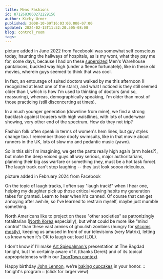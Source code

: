 ```yaml
---
title: Mens Fashions
id: 8712683060272229156
author: Kirby Urner
published: 2008-10-09T16:03:00.000-07:00
updated: 2024-02-15T11:52:20.505-08:00
blog: control_room
tags: 
---
```


[](https://blogger.googleusercontent.com/img/b/R29vZ2xl/AVvXsEjdzx-Cf888mVecNA7YpPuqycEBAQrtMAz3Kma2KJjPQvW6mZLIHqwYLiuujkMQnzjRtTJYzd3bp0WIlLN5f4yoTSN4J93x9V-K94CvwTINQ1F-bdAxSuy5zgI9cYkzPsYtRprFzwHAB1Ofx6G2HJc5i-PeF6ES1YedM7boYztLZKxqOfe1DQ/s778/290439313_10221304085135858_5167901652259425199_n.jpg)

picture added in June 2022 from FacebookI was somewhat self conscious today, haunting the hallways of hospitals, as is my wont, what they pay me for, some days, because I had on these [supersized](http://controlroom.blogspot.com/2007/12/weight-loss.html) Men's Warehouse pantaloons, buckled way high (under a fleece fortunately), like in these old movies, wherein guys seemed to think that was cool.

In fact, an entourage of suited doctors walked by me this afternoon (I recognized at least one of the stars), and what I noticed is they still seemed older than I, which is how I'm used to thinking of doctors (and so, reassuring), whereas, demographically speaking, I'm older than most of those practicing (still disconcerting at times).

In a much younger generation (downline from mine), we find a strong backlash against trousers with high waistlines, with lots of underwear showing, very other end of the spectrum.  How do they not trip?

Fashion folk often speak in terms of women's hem lines, but guy styles change too.  I remember those doofy swimsuits, like in that movie about runners in the UK, lots of slow mo and pedantic music (yawn).

So in this skit I'm imagining, we get the pants really high again (arm holes?), but make the deep voiced guys all way serious, major authoritarians, planning their big ass warfare or something (hey, must be a hot task force).  The laugh track can't stop laughing -- they just look soooo ridiculous.

[](https://www.flickr.com/photos/kirbyurner/53531735680/in/dateposted/)

picture added in February 2024 from Facebook

On the topic of laugh tracks, I often say "laugh track!" when I hear one, helping my daughter pick up those critical viewing habits my generation takes for granted.  Learn to hear when it's canned.  Of course that can get annoying after awhile, so I've learned to restrain myself, maybe just mumble something.

North Americans like to project on these "other societies" as patronizingly totalitarian ([North Korea](http://controlroom.blogspot.com/2007/03/small-planet.html) especially), but what could be more like "mind control" than these vast armies of ghoulish zombies (hungry for [sitcoms mostly](http://mybizmo.blogspot.com/2008/05/carrier-movie-review.html)), keeping us amused in front of our televisions (very Matrix), letting us know when it's OK to laugh out loud (LOL).

I don't know if I'll make [Art Spiegalman's](http://en.wikipedia.org/wiki/Art_Spiegelman) presentation at The Bagdad tonight, but I'm certainly aware of it (thanks Derek) and of its topical appropriateness within our [ToonTown context](http://mybizmo.blogspot.com/2008/06/chronofile.html).

Happy birthday [John Lennon](http://controlroom.blogspot.com/2006/10/us-versus-john-lennon-movie-review.html), we're [baking cupcakes](http://www.flickr.com/photos/17157315@N00/2927641823/) in your honor.
[](https://blogger.googleusercontent.com/img/b/R29vZ2xl/AVvXsEgmSc4e4VY2L_SRuFe33YNQxkP15PUytX5V7Z4CJG4o1Bf2TylZhVRA88VXfJc_v66u_gF47V_tXzybgb5_fhn5AxlsVVFsW8JfWJbsu9hNwGhnwtUBCjzpOpJVFuBWqfT-rpHX/s1600-h/spiegelman.png):: tonight's program ::
(click for larger view)